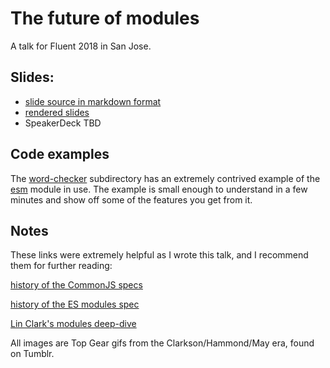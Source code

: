 # The future of modules

A talk for Fluent 2018 in San Jose.

## Slides:

* [slide source in markdown format](./slides.md)
* [rendered slides](./slides.pdf)
* SpeakerDeck TBD

## Code examples

The [word-checker](./word-checker/) subdirectory has an extremely contrived example of the [esm](https://github.com/standard-things/esm) module in use. The example is small enough to understand in a few minutes and show off some of the features you get from it.

## Notes

These links were extremely helpful as I wrote this talk, and I recommend them for further reading:

[history of the CommonJS specs](https://en.wikipedia.org/wiki/CommonJS)

[history of the ES modules spec](https://gist.github.com/jkrems/769a8cd8806f7f57903b641c74b5f08a)

[Lin Clark's modules deep-dive](https://hacks.mozilla.org/2018/03/es-modules-a-cartoon-deep-dive/)

All images are Top Gear gifs from the Clarkson/Hammond/May era, found on Tumblr.
